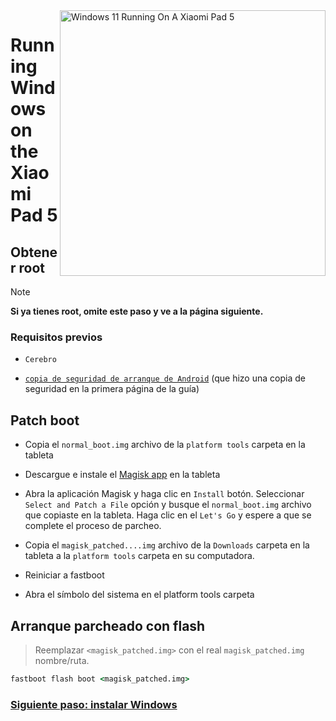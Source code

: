 <img align="right" src="https://raw.githubusercontent.com/erdilS/Port-Windows-11-Xiaomi-Pad-5/main/nabu.png" width="425" alt="Windows 11 Running On A Xiaomi Pad 5">


# Running Windows on the Xiaomi Pad 5

## Obtener root 
> [!NOTE]
> **Si ya tienes root, omite este paso y ve a la página siguiente.**

### Requisitos previos
- ```Cerebro```
  
- [```copia de seguridad de arranque de Android```](/guide/English/1-partition-en.md#Make-a-backup-of-your-existing-boot-image) (que hizo una copia de seguridad en la primera página de la guía)


## Patch boot 

- Copia el ```normal_boot.img``` archivo de la ```platform tools``` carpeta en la tableta


- Descargue e instale el [Magisk app](https://github.com/topjohnwu/Magisk/releases/latest) en la tableta
  
-  Abra la aplicación Magisk y haga clic en ```Install``` botón. Seleccionar ```Select and Patch a File``` opción y busque el ```normal_boot.img``` archivo que copiaste en la tableta. Haga clic en el ```Let's Go``` y espere a que se complete el proceso de parcheo.
  
- Copia el ```magisk_patched....img``` archivo de la ```Downloads``` carpeta en la tableta a la ```platform tools``` carpeta en su computadora.

- Reiniciar a fastboot
  
- Abra el símbolo del sistema en el platform tools carpeta 

 ## Arranque parcheado con flash 
 > Reemplazar `<magisk_patched.img>` con el real ```magisk_patched.img``` nombre/ruta.
```cmd
fastboot flash boot <magisk_patched.img>
```

### [Siguiente paso: instalar Windows](/guide/Español/3-instalacion-es.md)
